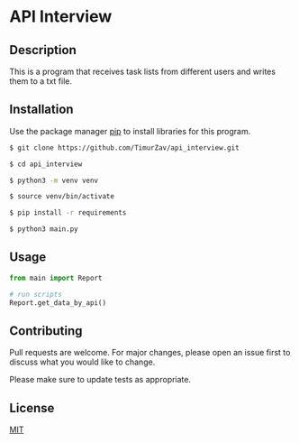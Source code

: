 # API Interview

## Description

This is a program that receives task lists from different users and writes them to a txt file.

## Installation

Use the package manager [pip](https://pip.pypa.io/en/stable/) to install libraries for this program.

```sh
$ git clone https://github.com/TimurZav/api_interview.git

$ cd api_interview

$ python3 -m venv venv

$ source venv/bin/activate

$ pip install -r requirements

$ python3 main.py
```

## Usage

```python
from main import Report

# run scripts
Report.get_data_by_api()
```

## Contributing

Pull requests are welcome. For major changes, please open an issue first
to discuss what you would like to change.

Please make sure to update tests as appropriate.

## License

[MIT](https://choosealicense.com/licenses/mit/)